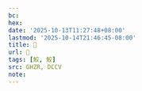 ```yaml
---
bc:
hex:
date: '2025-10-13T11:27:48+08:00'
lastmod: '2025-10-14T21:46:45-08:00'
title: 󰙹
url: 󰙹
tags: [鮫, 鮫]
src: GHZR, DCCV
note:
---
```

